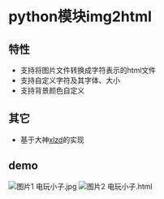 # python模块img2html

## 特性
- 支持将图片文件转换成字符表示的html文件
- 支持自定义字符及其字体、大小
- 支持背景颜色自定义

## 其它
- 基于大神[xlzd](https://github.com/xlzd)的实现

## demo 
![图片1 电玩小子.jpg](https://upload-images.jianshu.io/upload_images/12778650-0a735cec8127695c.jpg?imageMogr2/auto-orient/strip%7CimageView2/2/w/1240)
![图片2 电玩小子.html](https://upload-images.jianshu.io/upload_images/12778650-21712d17727ba8e4.png?imageMogr2/auto-orient/strip%7CimageView2/2/w/1240)